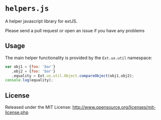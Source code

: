# `helpers.js`

A helper javascript library for extJS.

Please send a pull request or open an issue if you have any problems

## Usage

The main helper functionality is provided by the
`Ext.ux.util` namespace:

```javascript
var obj1 = {foo: 'bar'}
   ,obj2 = {foo: 'bar'}
   ,equality = Ext.ux.util.Object.compareObject(obj1,obj2);
console.log(equality);	
```

## License

Released under the MIT License:
<http://www.opensource.org/licenses/mit-license.php>
